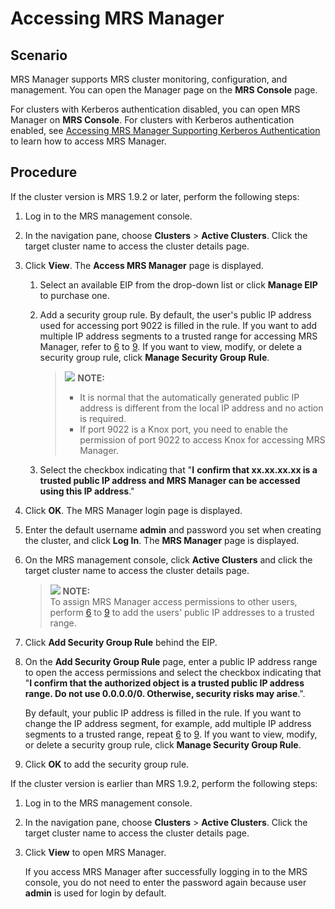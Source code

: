 # Accessing MRS Manager<a name="EN-US_TOPIC_0125376155"></a>

## Scenario<a name="section6069209810190"></a>

MRS Manager supports MRS cluster monitoring, configuration, and management. You can open the Manager page on the  **MRS Console**  page.

For clusters with Kerberos authentication disabled, you can open MRS Manager on  **MRS Console**. For clusters with Kerberos authentication enabled, see [Accessing MRS Manager Supporting Kerberos Authentication](accessing-mrs-manager-supporting-kerberos-authentication.md)  to learn how to access MRS Manager.

## Procedure<a name="section84831342172417"></a>

If the cluster version is MRS 1.9.2 or later, perform the following steps:

1.  Log in to the MRS management console.
2.  In the navigation pane, choose  **Clusters** \> **Active Clusters**. Click the target cluster name to access the cluster details page.
3.  Click  **View**. The **Access MRS Manager**  page is displayed.
    1.  Select an available EIP from the drop-down list or click  **Manage EIP**  to purchase one.
    2.  Add a security group rule. By default, the user's public IP address used for accessing port 9022 is filled in the rule. If you want to add multiple IP address segments to a trusted range for accessing MRS Manager, refer to  [6](#li1049410469610)  to  [9](#li035723593115). If you want to view, modify, or delete a security group rule, click  **Manage Security Group Rule**.

        >![](/images/icon-note.gif) **NOTE:**   
        >-   It is normal that the automatically generated public IP address is different from the local IP address and no action is required.  
        >-   If port 9022 is a Knox port, you need to enable the permission of port 9022 to access Knox for accessing MRS Manager.  

    3.  Select the checkbox indicating that "**I** **confirm that xx.xx.xx.xx is a trusted public IP address and MRS Manager can be accessed using this IP address**."

4.  Click  **OK**. The MRS Manager login page is displayed.
5.  Enter the default username  **admin** and password you set when creating the cluster, and click **Log In**. The  **MRS Manager**  page is displayed.
6.  <a name="li1049410469610"></a>On the MRS management console, click  **Active Clusters**  and click the target cluster name to access the cluster details page.

    >![](/images/icon-note.gif) **NOTE:**   
    >To assign MRS Manager access permissions to other users, perform  [6](#li1049410469610)  to  [9](#li035723593115)  to add the users' public IP addresses to a trusted range.  

7.  Click  **Add Security Group Rule**  behind the EIP.
8.  On the  **Add Security Group Rule**  page, enter a public IP address range to open the access permissions and select the checkbox indicating that "**I confirm that the authorized object is a trusted public IP address range. Do not use 0.0.0.0/0. Otherwise, security risks may arise**.".

    By default, your public IP address is filled in the rule. If you want to change the IP address segment, for example, add multiple IP address segments to a trusted range, repeat  [6](#li1049410469610)  to  [9](#li035723593115). If you want to view, modify, or delete a security group rule, click  **Manage Security Group Rule**.

9.  <a name="li035723593115"></a>Click  **OK**  to add the security group rule.

If the cluster version is earlier than MRS 1.9.2, perform the following steps:

1.  Log in to the MRS management console.
2.  In the navigation pane, choose  **Clusters** \> **Active Clusters**. Click the target cluster name to access the cluster details page.
3.  Click  **View**  to open MRS Manager.

    If you access MRS Manager after successfully logging in to the MRS console, you do not need to enter the password again because user  **admin**  is used for login by default.


